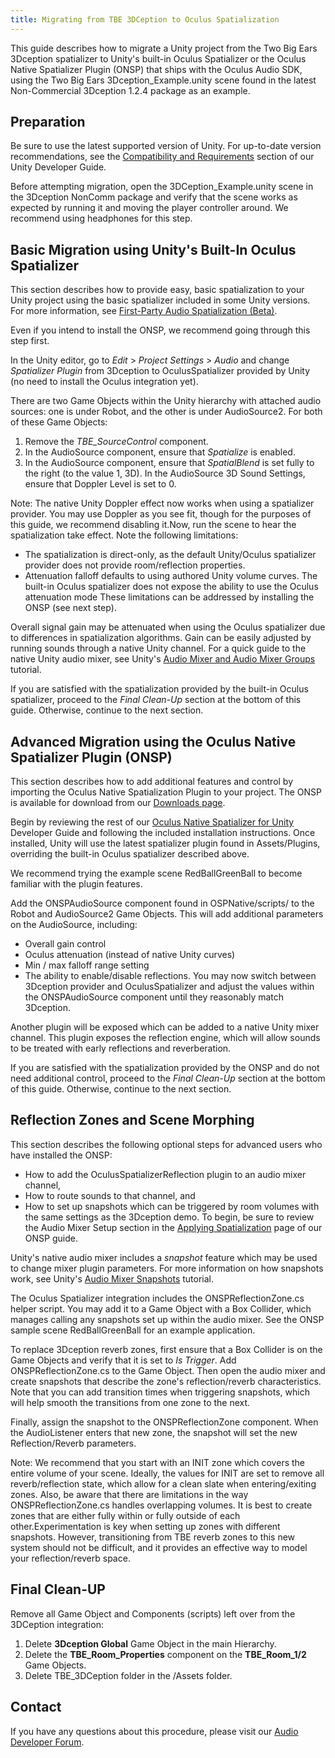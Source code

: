 ```yaml
---
title: Migrating from TBE 3DCeption to Oculus Spatialization
---
```

This guide describes how to migrate a Unity project from the Two Big Ears 3Dception spatializer to Unity's built-in Oculus Spatializer or the Oculus Native Spatializer Plugin (ONSP) that ships with the Oculus Audio SDK, using the Two Big Ears 3Dception\_Example.unity scene found in the latest Non-Commercial 3Dception 1.2.4 package as an example.

## Preparation

Be sure to use the latest supported version of Unity. For up-to-date version recommendations, see the [Compatibility and Requirements](/documentation/unity/latest/concepts/unity-req/) section of our Unity Developer Guide.

Before attempting migration, open the 3DCeption\_Example.unity scene in the 3Dception NonComm package and verify that the scene works as expected by running it and moving the player controller around. We recommend using headphones for this step.

## Basic Migration using Unity's Built-In Oculus Spatializer

This section describes how to provide easy, basic spatialization to your Unity project using the basic spatializer included in some Unity versions. For more information, see [First-Party Audio Spatialization (Beta)](/documentation/audiosdk/latest/concepts/ospnative-unity-fp/ "Unity v5.4.0b16 and later include a basic version of our Oculus Native Spatializer Plugin (ONSP) that makes it easy to apply basic spatialization (HRTF transforms) to audio point sources in your Unity project. For full functionality, you must import our standalone plugin into your project.").

Even if you intend to install the ONSP, we recommend going through this step first.

In the Unity editor, go to *Edit* > *Project Settings* > *Audio* and change *Spatializer Plugin* from 3Dception to OculusSpatializer provided by Unity (no need to install the Oculus integration yet).

There are two Game Objects within the Unity hierarchy with attached audio sources: one is under Robot, and the other is under AudioSource2. For both of these Game Objects:

1. Remove the *TBE\_SourceControl* component.
2. In the AudioSource component, ensure that *Spatialize* is enabled.
3. In the AudioSource component, ensure that *SpatialBlend* is set fully to the right (to the value 1, 3D).
In the AudioSource 3D Sound Settings, ensure that Doppler Level is set to 0. 

Note: The native Unity Doppler effect now works when using a spatializer provider. You may use Doppler as you see fit, though for the purposes of this guide, we recommend disabling it.Now, run the scene to hear the spatialization take effect. Note the following limitations:

* The spatialization is direct-only, as the default Unity/Oculus spatializer provider does not provide room/reflection properties.
* Attenuation falloff defaults to using authored Unity volume curves. The built-in Oculus spatializer does not expose the ability to use the Oculus attenuation mode
These limitations can be addressed by installing the ONSP (see next step). 

Overall signal gain may be attenuated when using the Oculus spatializer due to differences in spatialization algorithms. Gain can be easily adjusted by running sounds through a native Unity channel. For a quick guide to the native Unity audio mixer, see Unity's [Audio Mixer and Audio Mixer Groups](https://unity3d.com/learn/tutorials/modules/beginner/5-pre-order-beta/audiomixer-and-audiomixer-groups?playlist=17096) tutorial.

If you are satisfied with the spatialization provided by the built-in Oculus spatializer, proceed to the *Final Clean-Up* section at the bottom of this guide. Otherwise, continue to the next section.

## Advanced Migration using the Oculus Native Spatializer Plugin (ONSP)

This section describes how to add additional features and control by importing the Oculus Native Spatialization Plugin to your project. The ONSP is available for download from our [Downloads page](/downloads/).

Begin by reviewing the rest of our [Oculus Native Spatializer for Unity](/documentation/audiosdk/latest/concepts/book-ospnative-unity/ "Welcome to this guide to using the Oculus Native Spatializer plugin in Unity.") Developer Guide and following the included installation instructions. Once installed, Unity will use the latest spatializer plugin found in Assets/Plugins, overriding the built-in Oculus spatializer described above.

We recommend trying the example scene RedBallGreenBall to become familiar with the plugin features.

Add the ONSPAudioSource component found in OSPNative/scripts/ to the Robot and AudioSource2 Game Objects. This will add additional parameters on the AudioSource, including:

* Overall gain control
* Oculus attenuation (instead of native Unity curves)
* Min / max falloff range setting
* The ability to enable/disable reflections.
You may now switch between 3Dception provider and OculusSpatializer and adjust the values within the ONSPAudioSource component until they reasonably match 3Dception.

Another plugin will be exposed which can be added to a native Unity mixer channel. This plugin exposes the reflection engine, which will allow sounds to be treated with early reflections and reverberation.

If you are satisfied with the spatialization provided by the ONSP and do not need additional control, proceed to the *Final Clean-Up* section at the bottom of this guide. Otherwise, continue to the next section.

## Reflection Zones and Scene Morphing

This section describes the following optional steps for advanced users who have installed the ONSP: 

* How to add the OculusSpatializerReflection plugin to an audio mixer channel,
* How to route sounds to that channel, and
* How to set up snapshots which can be triggered by room volumes with the same settings as the 3Dception demo.
To begin, be sure to review the Audio Mixer Setup section in the [Applying Spatialization](/documentation/audiosdk/latest/concepts/ospnative-unity-spatialize/) page of our ONSP guide.

Unity's native audio mixer includes a *snapshot* feature which may be used to change mixer plugin parameters. For more information on how snapshots work, see Unity's [Audio Mixer Snapshots](https://unity3d.com/learn/tutorials/topics/audio/audio-mixer-snapshots) tutorial.

The Oculus Spatializer integration includes the ONSPReflectionZone.cs helper script. You may add it to a Game Object with a Box Collider, which manages calling any snapshots set up within the audio mixer. See the ONSP sample scene RedBallGreenBall for an example application.

To replace 3Dception reverb zones, first ensure that a Box Collider is on the Game Objects and verify that it is set to *Is Trigger*. Add ONSPReflectionZone.cs to the Game Object. Then open the audio mixer and create snapshots that describe the zone's reflection/reverb characteristics. Note that you can add transition times when triggering snapshots, which will help smooth the transitions from one zone to the next.

Finally, assign the snapshot to the ONSPReflectionZone component. When the AudioListener enters that new zone, the snapshot will set the new Reflection/Reverb parameters.

Note: We recommend that you start with an INIT zone which covers the entire volume of your scene. Ideally, the values for INIT are set to remove all reverb/reflection state, which allow for a clean slate when entering/exiting zones. Also, be aware that there are limitations in the way ONSPReflectionZone.cs handles overlapping volumes. It is best to create zones that are either fully within or fully outside of each other.Experimentation is key when setting up zones with different snapshots. However, transitioning from TBE reverb zones to this new system should not be difficult, and it provides an effective way to model your reflection/reverb space.

## Final Clean-UP

Remove all Game Object and Components (scripts) left over from the 3DCeption integration:

1. Delete **3Dception Global** Game Object in the main Hierarchy.
2. Delete the **TBE\_Room\_Properties** component on the **TBE\_Room\_1/2** Game Objects.
3. Delete TBE\_3DCeption folder in the /Assets folder.
## Contact

If you have any questions about this procedure, please visit our [Audio Developer Forum](https://forums.oculus.com/community/categories/audio-development).

